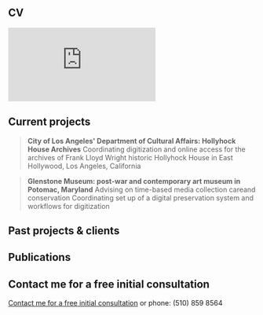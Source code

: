 ## CV
[![CV](https://laurensorensen.github.io/CV_website.pdf)](https://laurensorensen.github.io/CV_website.pdf)

## Current projects
> **City of Los Angeles' Department of Cultural Affairs: Hollyhock House Archives**
> Coordinating digitization and online access for the archives of Frank Lloyd Wright historic Hollyhock House in East Hollywood, Los
> Angeles, California

> **Glenstone Museum: post-war and contemporary art museum in Potomac, Maryland**
> Advising on time-based media collection care​ and conservation
> Coordinating set up of a digital preservation system and workflows for digitization

## Past projects & clients

## Publications

## Contact me for a free initial consultation
[Contact me for a free initial consultation]("lauren[dot]sorensen[at]gmail[dot]com]") or phone: (510) 859 8564

